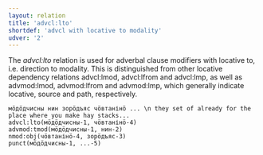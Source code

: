 ```yaml
---
layout: relation
title: 'advcl:lto'
shortdef: 'advcl with locative to modality'
udver: '2'
---
```


The _advcl:lto_ relation is used for adverbal clause modifiers with locative to, i.e. direction to modality.
This is distinguished from other locative dependency relations advcl:lmod, advcl:lfrom and advcl:lmp, as well as
 advmod:lmod, advmod:lfrom and advmod:lmp, which generally indicate locative, source and path, respectively.

~~~ sdparse
мӧдӧдчисны нин зорӧдъяс чӧвтанінӧ ... \n they set of already for the place where you make hay stacks...
advcl:lto(мӧдӧдчисны-1, чӧвтанінӧ-4)
advmod:tmod(мӧдӧдчисны-1, нин-2)
nmod:obj(чӧвтанінӧ-4, зорӧдъяс-3)
punct(мӧдӧдчисны-1, ...-5)
~~~

<!-- Interlanguage links updated St lis 3 20:58:35 CET 2021 -->
